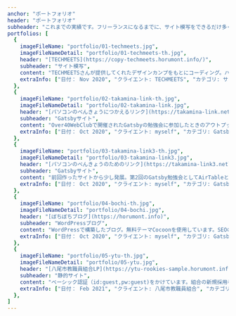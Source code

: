 ```yaml
---
anchor: "ポートフォリオ"
header: "ポートフォリオ"
subheader: "これまでの実績です。フリーランスになるまでに、サイト模写をできるだけ多く仕上げたいです。"
portfolios: [
  {
    imageFileName: "portfolio/01-techmeets.jpg",
    imageFileNameDetail: "portfolio/01-techmeets-th.jpg",
    header: "[TECHMEETS](https://copy-techmeets.horumont.info/)",
    subheader: "サイト模写",
    content: "TECHMEETSさんが提供してくれたデザインカンプをもとにコーディング。ハンバーガーメニュー実装、レスポンシブにも対応しました。",
    extraInfo: ["日付： Nov 2020", "クライエント: TECHMEETS", "カテゴリ: サイト模写"]
  },
  {
    imageFileName: "portfolio/02-takamina-link-th.jpg",
    imageFileNameDetail: "portfolio/02-takamina-link.jpg",
    header: "[パソコンのべんきょうにつかえるリンク](https://takamina-link.netlify.app/)",
    subheader: "Gatsbyサイト",
    content: "Over40WebClubで開催されたGatsbyの勉強会に参加したときのアウトプットで作成したサイト。せっかくなので、学校で使えるものを作りたいと思ってとりくみました。なぜか、レイアウトが崩れてしまいます😅",
    extraInfo: ["日付： Oct 2020", "クライエント: myself", "カテゴリ: Gatsbyサイト"]
  },
  {
    imageFileName: "portfolio/03-takamina-link3-th.jpg",
    imageFileNameDetail: "portfolio/03-takamina-link3.jpg",
    header: "[パソコンのべんきょうのためのリンク](https://takamina-link3.netlify.app/)",
    subheader: "Gatsbyサイト",
    content: "前回作ったサイトから少し発展。第2回のGatsby勉強会としてAirTableと連携したスターターでのサイト構築をテーマに開催されました。内実はぼくがやりたいことをOver40WebClubのみなさまの助けで実現した感じです。Gatsbyの可能性を少しずつ感じ始めた頃です。",
    extraInfo: ["日付： Oct 2020", "クライエント: myself", "カテゴリ: Gatsbyサイト"]
  },
  {
    imageFileName: "portfolio/04-bochi-th.jpg",
    imageFileNameDetail: "portfolio/04-bochi.jpg",
    header: "[ぼちぼちブログ](https://horumont.info)",
    subheader: "WordPressブログ",
    content: "WordPressで構築したブログ。無料テーマCocoonを使用しています。SEOの練習や自分の情報発信に使っています。",
    extraInfo: ["日付： Oct 2020", "クライエント: myself", "カテゴリ: Gatsbyサイト"]
  },
  {
    imageFileName: "portfolio/05-ytu-th.jpg",
    imageFileNameDetail: "portfolio/05-ytu.jpg",
    header: "[八尾市教職員組合LP](https://ytu-rookies-sample.horumont.info/)",
    subheader: "静的サイト",
    content: "ベーシック認証（id:guest,pw:guest)をかけています。組合の新規採用者向けLPです。デザインからコーディングまで担当しました。フライヤーのQRコードからのアクセスを見込んで作成。モバイルファーストでコーディングしていきました。",
    extraInfo: ["日付： Feb 2021", "クライエント: 八尾市教職員組合", "カテゴリ: HTML/CSS/JavaScript"]
  },
]
---
```

